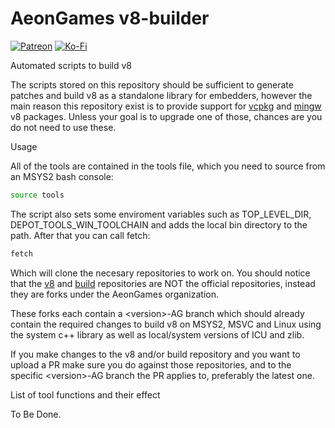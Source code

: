 # AeonGames v8-builder

[![Patreon](https://img.shields.io/badge/patreon-donate-orange.svg)](https://www.patreon.com/user?u=3798744) [![Ko-Fi](https://img.shields.io/badge/ko--fi-donate-orange.svg)](https://ko-fi.com/aeongames)

Automated scripts to build v8

The scripts stored on this repository should be sufficient to generate patches and build v8 as a standalone library for embedders,
however the main reason this repository exist is to provide support for [vcpkg](https://github.com/microsoft/vcpkg) and [mingw](https://www.msys2.org)
v8 packages. Unless your goal is to upgrade one of those, chances are you do not need to use these.

Usage

All of the tools are contained in the tools file, which you need to source from an MSYS2 bash console:

```bash
source tools
```

The script also sets some enviroment variables such as TOP_LEVEL_DIR, DEPOT_TOOLS_WIN_TOOLCHAIN and adds the local bin directory to the path.
After that you can call fetch:

```bash
fetch
```

Which will clone the necesary repositories to work on. You should notice that the [v8](https://github.com/AeonGames/v8/tree/8.3.110.13-AG)
and [build](https://github.com/AeonGames/build/tree/8.3.110.13-AG) repositories are NOT the official repositories,
instead they are forks under the AeonGames organization.

These forks each contain a &lt;version&gt;-AG branch which should already contain the required changes to build v8 on MSYS2, MSVC and Linux
using the system c++ library as well as local/system versions of ICU and zlib.

If you make changes to the v8 and/or build repository and you want to upload a PR make sure you do against those repositories,
and to the specific &lt;version&gt;-AG branch the PR applies to, preferably the latest one.

List of tool functions and their effect

To Be Done.
